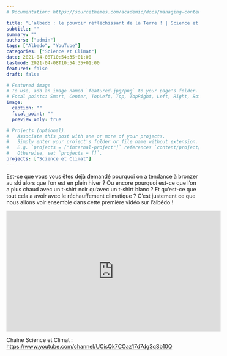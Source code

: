 ```yaml
---
# Documentation: https://sourcethemes.com/academic/docs/managing-content/

title: "L’albédo : le pouvoir réfléchissant de la Terre ! | Science et Climat #1"
subtitle: ""
summary: ""
authors: ["admin"]
tags: ["Albedo", "YouTube"]
categories: ["Science et Climat"]
date: 2021-04-08T10:54:35+01:00
lastmod: 2021-04-08T10:54:35+01:00
featured: false
draft: false

# Featured image
# To use, add an image named `featured.jpg/png` to your page's folder.
# Focal points: Smart, Center, TopLeft, Top, TopRight, Left, Right, BottomLeft, Bottom, BottomRight.
image:
  caption: ""
  focal_point: ""
  preview_only: true

# Projects (optional).
#   Associate this post with one or more of your projects.
#   Simply enter your project's folder or file name without extension.
#   E.g. `projects = ["internal-project"]` references `content/project/deep-learning/index.md`.
#   Otherwise, set `projects = []`.
projects: ["Science et Climat"]
---
```


Est-ce que vous vous êtes déjà demandé pourquoi on a tendance à bronzer au ski alors que l’on est en plein hiver ? Ou encore pourquoi est-ce que l’on a plus chaud avec un t-shirt noir qu’avec un t-shirt blanc ? Et qu’est-ce que tout cela a avoir avec le réchauffement climatique ? C’est justement ce que nous allons voir ensemble dans cette première vidéo sur l’albédo !

<iframe width="560" height="315" src="https://www.youtube.com/embed/Qhd_4bt4fWs" title="YouTube video player" frameborder="0" allow="accelerometer; autoplay; clipboard-write; encrypted-media; gyroscope; picture-in-picture" allowfullscreen></iframe>

Chaîne Science et Climat : https://www.youtube.com/channel/UCisQk7COaz17d7dg3qSb10Q
